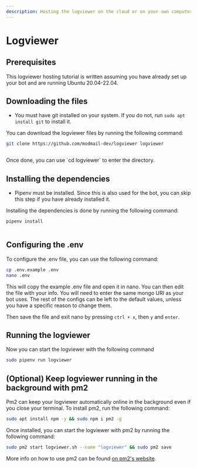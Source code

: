 ```yaml
---
description: Hosting the logviewer on the cloud or on your own computer.
---
```


# Logviewer

## Prerequisites

This logviewer hosting tutorial is written assuming you have already set up your bot and are running Ubuntu 20.04-22.04.

## Downloading the files

* You must have git installed on your system. If you do not, run `sudo apt install git` to install it.

You can download the logviewer files by running the following command:

```bash
git clone https://github.com/modmail-dev/logviewer logviewer
```
<figure><img src="https://i.imgur.com/8um24fa.png" alt=""></figure>
Once done, you can use `cd logviewer` to enter the directory.

## Installing the dependencies

* Pipenv must be installed. Since this is also used for the bot, you can skip this step if you have already installed it.

Installing the dependencies is done by running the following command:

```bash
pipenv install
```
<figure><img src="https://i.imgur.com/833DVry.png" alt=""><figcaption></figure>

## Configuring the .env

To configure the .env file, you can use the following command:

```bash
cp .env.example .env
nano .env
```
This will copy the example .env file and open it in nano. You can then edit the file with your info.
You will need to enter the same mongo URI as your bot uses. The rest of the configs can be left to the default values, unless you have a specific reason to change them.

Then save the file and exit nano by pressing `ctrl + x`, then `y` and `enter`.

## Running the logviewer

Now you can start the logviewer with the following command

```bash
sudo pipenv run logviewer
```

## (Optional) Keep logviewer running in the background with pm2

Pm2 can keep your logviewer automatically online in the background even if you close your terminal. To install pm2, run the following command:

```bash
sudo apt install npm -y && sudo npm i pm2 -g
```

Once installed, you can start the logviewer with pm2 by running the following command:

```bash
sudo pm2 start logviewer.sh --name "logviewer" && sudo pm2 save
```

More info on how to use pm2 can be found [on pm2's website](https://pm2.keymetrics.io/docs/usage/quick-start/).
